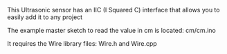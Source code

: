 This Ultrasonic sensor has an IIC (I Squared C) interface that allows you to 
easily add it to any project

The example master sketch to read the value in cm is located:
  cm/cm.ino
  
It requires the Wire library files: 
  Wire.h and Wire.cpp